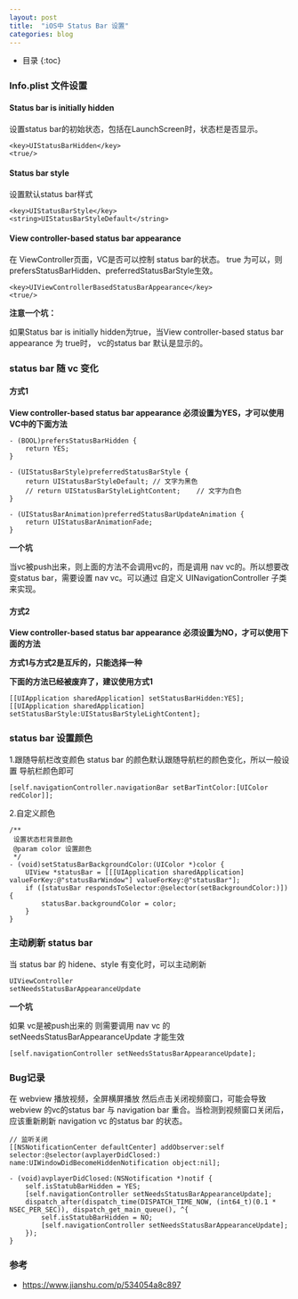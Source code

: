 ```yaml
---
layout: post
title:  "iOS中 Status Bar 设置"
categories: blog
---
```


* 目录
{:toc}


### Info.plist 文件设置
#### Status bar is initially hidden  

设置status bar的初始状态，包括在LaunchScreen时，状态栏是否显示。

```
<key>UIStatusBarHidden</key>
<true/>
```

#### Status bar style

设置默认status bar样式
```
<key>UIStatusBarStyle</key>
<string>UIStatusBarStyleDefault</string>
```

#### View controller-based status bar appearance

在 ViewController页面，VC是否可以控制 status bar的状态。 true 为可以，则prefersStatusBarHidden、preferredStatusBarStyle生效。

```
<key>UIViewControllerBasedStatusBarAppearance</key>
<true/>
```

**注意一个坑：**

如果Status bar is initially hidden为true，当View controller-based status bar appearance 为 true时， vc的status bar 默认是显示的。

### status bar 随 vc 变化
#### 方式1

**View controller-based status bar appearance 必须设置为YES，才可以使用VC中的下面方法**

```
- (BOOL)prefersStatusBarHidden {
    return YES;
}

- (UIStatusBarStyle)preferredStatusBarStyle {
    return UIStatusBarStyleDefault; // 文字为黑色
    // return UIStatusBarStyleLightContent;    // 文字为白色
}

- (UIStatusBarAnimation)preferredStatusBarUpdateAnimation {
    return UIStatusBarAnimationFade;
}
```

**一个坑**

当vc被push出来，则上面的方法不会调用vc的，而是调用 nav vc的。所以想要改变status bar，需要设置 nav vc。可以通过 自定义 UINavigationController 子类来实现。

#### 方式2

**View controller-based status bar appearance 必须设置为NO，才可以使用下面的方法**

**方式1与方式2是互斥的，只能选择一种**

**下面的方法已经被废弃了，建议使用方式1**

```
[[UIApplication sharedApplication] setStatusBarHidden:YES];
[[UIApplication sharedApplication] setStatusBarStyle:UIStatusBarStyleLightContent];        
```

### status bar 设置颜色

1.跟随导航栏改变颜色
status bar 的颜色默认跟随导航栏的颜色变化，所以一般设置 导航栏颜色即可

```
[self.navigationController.navigationBar setBarTintColor:[UIColor redColor]];
```

2.自定义颜色
```
/**
 设置状态栏背景颜色
 @param color 设置颜色
 */
- (void)setStatusBarBackgroundColor:(UIColor *)color {
    UIView *statusBar = [[[UIApplication sharedApplication] valueForKey:@"statusBarWindow"] valueForKey:@"statusBar"];
    if ([statusBar respondsToSelector:@selector(setBackgroundColor:)]) {
        statusBar.backgroundColor = color;
    }
}
```

### 主动刷新 status bar

当 status bar 的 hidene、style 有变化时，可以主动刷新

```
UIViewController
setNeedsStatusBarAppearanceUpdate
```

**一个坑**

如果 vc是被push出来的 则需要调用 nav vc 的 setNeedsStatusBarAppearanceUpdate 才能生效

```
[self.navigationController setNeedsStatusBarAppearanceUpdate];
```

### Bug记录
在 webview 播放视频，全屏横屏播放 然后点击关闭视频窗口，可能会导致 webview 的vc的status bar 与 navigation bar 重合。当检测到视频窗口关闭后，应该重新刷新 navigation vc 的status bar 的状态。

```
// 监听关闭
[[NSNotificationCenter defaultCenter] addObserver:self selector:@selector(avplayerDidClosed:) name:UIWindowDidBecomeHiddenNotification object:nil];

- (void)avplayerDidClosed:(NSNotification *)notif {
    self.isStatubBarHidden = YES;
    [self.navigationController setNeedsStatusBarAppearanceUpdate];
    dispatch_after(dispatch_time(DISPATCH_TIME_NOW, (int64_t)(0.1 * NSEC_PER_SEC)), dispatch_get_main_queue(), ^{
        self.isStatubBarHidden = NO;
        [self.navigationController setNeedsStatusBarAppearanceUpdate];
    });
}
```


### 参考

- https://www.jianshu.com/p/534054a8c897